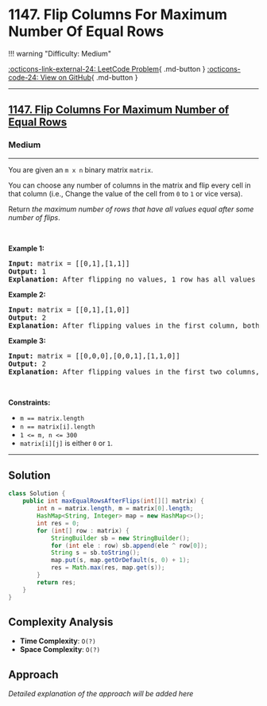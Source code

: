 # 1147. Flip Columns For Maximum Number Of Equal Rows

!!! warning "Difficulty: Medium"

[:octicons-link-external-24: LeetCode Problem](https://leetcode.com/problems/flip-columns-for-maximum-number-of-equal-rows/){ .md-button }
[:octicons-code-24: View on GitHub](https://github.com/RAJ8664/Leetcode/tree/master/1147-flip-columns-for-maximum-number-of-equal-rows){ .md-button }

---

<h2><a href="https://leetcode.com/problems/flip-columns-for-maximum-number-of-equal-rows">1147. Flip Columns For Maximum Number of Equal Rows</a></h2><h3>Medium</h3><hr><p>You are given an <code>m x n</code> binary matrix <code>matrix</code>.</p>

<p>You can choose any number of columns in the matrix and flip every cell in that column (i.e., Change the value of the cell from <code>0</code> to <code>1</code> or vice versa).</p>

<p>Return <em>the maximum number of rows that have all values equal after some number of flips</em>.</p>

<p>&nbsp;</p>
<p><strong class="example">Example 1:</strong></p>

<pre>
<strong>Input:</strong> matrix = [[0,1],[1,1]]
<strong>Output:</strong> 1
<strong>Explanation:</strong> After flipping no values, 1 row has all values equal.
</pre>

<p><strong class="example">Example 2:</strong></p>

<pre>
<strong>Input:</strong> matrix = [[0,1],[1,0]]
<strong>Output:</strong> 2
<strong>Explanation:</strong> After flipping values in the first column, both rows have equal values.
</pre>

<p><strong class="example">Example 3:</strong></p>

<pre>
<strong>Input:</strong> matrix = [[0,0,0],[0,0,1],[1,1,0]]
<strong>Output:</strong> 2
<strong>Explanation:</strong> After flipping values in the first two columns, the last two rows have equal values.
</pre>

<p>&nbsp;</p>
<p><strong>Constraints:</strong></p>

<ul>
	<li><code>m == matrix.length</code></li>
	<li><code>n == matrix[i].length</code></li>
	<li><code>1 &lt;= m, n &lt;= 300</code></li>
	<li><code>matrix[i][j]</code> is either&nbsp;<code>0</code> or <code>1</code>.</li>
</ul>


---

## Solution

```java
class Solution {
    public int maxEqualRowsAfterFlips(int[][] matrix) {
        int n = matrix.length, m = matrix[0].length;
        HashMap<String, Integer> map = new HashMap<>();
        int res = 0;
        for (int[] row : matrix) {
            StringBuilder sb = new StringBuilder();
            for (int ele : row) sb.append(ele ^ row[0]);
            String s = sb.toString();
            map.put(s, map.getOrDefault(s, 0) + 1);
            res = Math.max(res, map.get(s));
        }
        return res;
    }
}
```

## Complexity Analysis

- **Time Complexity**: `O(?)`
- **Space Complexity**: `O(?)`

## Approach

*Detailed explanation of the approach will be added here*

